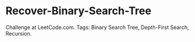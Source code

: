 # Recover-Binary-Search-Tree
Challenge at LeetCode.com. Tags: Binary Search Tree, Depth-First Search, Recursion.
